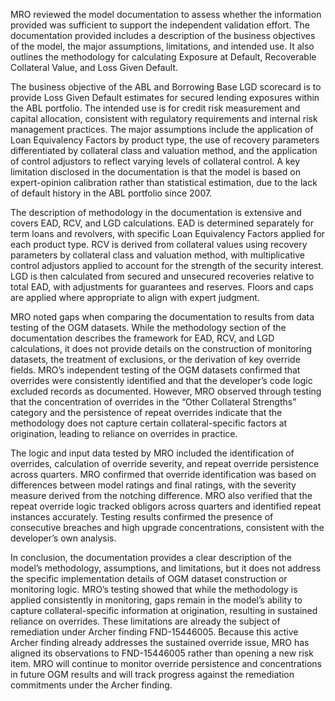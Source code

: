 MRO reviewed the model documentation to assess whether the information provided was sufficient to support the independent validation effort. The documentation provided includes a description of the business objectives of the model, the major assumptions, limitations, and intended use. It also outlines the methodology for calculating Exposure at Default, Recoverable Collateral Value, and Loss Given Default.

The business objective of the ABL and Borrowing Base LGD scorecard is to provide Loss Given Default estimates for secured lending exposures within the ABL portfolio. The intended use is for credit risk measurement and capital allocation, consistent with regulatory requirements and internal risk management practices. The major assumptions include the application of Loan Equivalency Factors by product type, the use of recovery parameters differentiated by collateral class and valuation method, and the application of control adjustors to reflect varying levels of collateral control. A key limitation disclosed in the documentation is that the model is based on expert-opinion calibration rather than statistical estimation, due to the lack of default history in the ABL portfolio since 2007.

The description of methodology in the documentation is extensive and covers EAD, RCV, and LGD calculations. EAD is determined separately for term loans and revolvers, with specific Loan Equivalency Factors applied for each product type. RCV is derived from collateral values using recovery parameters by collateral class and valuation method, with multiplicative control adjustors applied to account for the strength of the security interest. LGD is then calculated from secured and unsecured recoveries relative to total EAD, with adjustments for guarantees and reserves. Floors and caps are applied where appropriate to align with expert judgment.

MRO noted gaps when comparing the documentation to results from data testing of the OGM datasets. While the methodology section of the documentation describes the framework for EAD, RCV, and LGD calculations, it does not provide details on the construction of monitoring datasets, the treatment of exclusions, or the derivation of key override fields. MRO’s independent testing of the OGM datasets confirmed that overrides were consistently identified and that the developer’s code logic excluded records as documented. However, MRO observed through testing that the concentration of overrides in the “Other Collateral Strengths” category and the persistence of repeat overrides indicate that the methodology does not capture certain collateral-specific factors at origination, leading to reliance on overrides in practice.

The logic and input data tested by MRO included the identification of overrides, calculation of override severity, and repeat override persistence across quarters. MRO confirmed that override identification was based on differences between model ratings and final ratings, with the severity measure derived from the notching difference. MRO also verified that the repeat override logic tracked obligors across quarters and identified repeat instances accurately. Testing results confirmed the presence of consecutive breaches and high upgrade concentrations, consistent with the developer’s own analysis.

In conclusion, the documentation provides a clear description of the model’s methodology, assumptions, and limitations, but it does not address the specific implementation details of OGM dataset construction or monitoring logic. MRO’s testing showed that while the methodology is applied consistently in monitoring, gaps remain in the model’s ability to capture collateral-specific information at origination, resulting in sustained reliance on overrides. These limitations are already the subject of remediation under Archer finding FND-15446005.
Because this active Archer finding already addresses the sustained override issue, MRO has aligned its observations to FND-15446005 rather than opening a new risk item. MRO will continue to monitor override persistence and concentrations in future OGM results and will track progress against the remediation commitments under the Archer finding.
